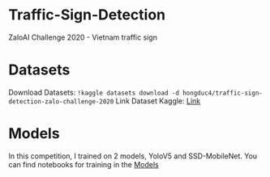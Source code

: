 # Traffic-Sign-Detection
ZaloAI Challenge 2020 - Vietnam traffic sign


# Datasets
Download Datasets: ```!kaggle datasets download -d hongduc4/traffic-sign-detection-zalo-challenge-2020```
Link Dataset Kaggle: [Link](www.kaggle.com/datasets/hongduc4/traffic-sign-detection-zalo-challenge-2020)

# Models
In this competition, I trained on 2 models, YoloV5 and SSD-MobileNet. You can find notebooks for training in the [Models](https://github.com/ducbvh)
